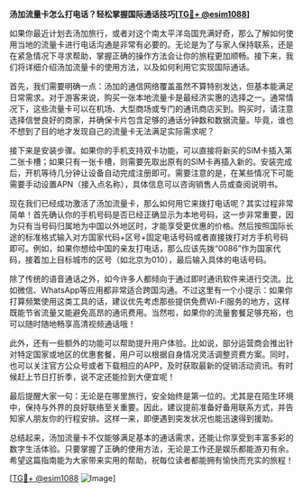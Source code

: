 **汤加流量卡怎么打电话？轻松掌握国际通话技巧[[TG💪+ @esim1088](https://t.me/s/esim1088)]**

如果你最近计划去汤加旅行，或者对这个南太平洋岛国充满好奇，那么了解如何使用当地的流量卡进行电话沟通是非常有必要的。无论是为了与家人保持联系，还是在紧急情况下寻求帮助，掌握正确的操作方法会让你的旅程更加顺畅。接下来，我们将详细介绍汤加流量卡的使用方法，以及如何利用它实现国际通话。

首先，我们需要明确一点：汤加的通信网络覆盖虽然不算特别发达，但基本能满足日常需求。对于游客来说，购买一张本地流量卡是最经济实惠的选择之一。通常情况下，这些流量卡可以在机场、大型商场或专门的通讯商店买到。购买时，请注意选择信誉良好的商家，并确保卡片包含足够的通话分钟数和数据流量。毕竟，谁也不想到了目的地才发现自己的流量卡无法满足实际需求呢？

接下来是安装步骤。如果你的手机支持双卡功能，可以直接将新买的SIM卡插入第二张卡槽；如果只有一张卡槽，则需要先取出原有的SIM卡再插入新的。安装完成后，开机等待几分钟让设备自动完成注册即可。需要注意的是，在某些情况下可能需要手动设置APN（接入点名称），具体信息可以咨询销售人员或查阅说明书。

现在我们已经成功激活了汤加流量卡，那么如何用它来拨打电话呢？其实过程非常简单！首先确认你的手机号码是否已经正确显示为本地号码，这一步非常重要，因为只有当号码归属地为中国以外地区时，才能享受更优惠的价格。然后按照国际长途的标准格式输入对方国家代码+区号+固定电话号码或者直接拨打对方手机号码即可。例如，如果你想给中国的亲友打电话，那么应该先拨“0086”作为国家代码，接着加上目标城市的区号（如北京为010），最后输入具体的电话号码。

除了传统的语音通话之外，如今许多人都倾向于通过即时通讯软件来进行交流。比如微信、WhatsApp等应用都非常适合跨国沟通。不过这里有一个小提示：如果你打算频繁使用这类工具的话，建议优先考虑那些提供免费Wi-Fi服务的地方，这样既能节省流量又能避免高昂的通讯费用。当然啦，如果你的流量套餐足够充裕，也可以随时随地畅享高清视频通话哦！

此外，还有一些额外的功能可以帮助提升用户体验。比如说，部分运营商会推出针对特定国家或地区的优惠套餐，用户可以根据自身情况灵活调整资费方案。同时，也可以关注官方公众号或者下载相应的APP，及时获取最新的促销活动资讯。有时候赶上节日打折季，说不定还能捡到大便宜呢！

最后提醒大家一句：无论是在哪里旅行，安全始终是第一位的。尤其是在陌生环境中，保持与外界的良好联络至关重要。因此，建议提前准备好备用联系方式，并告知家人朋友你的行程安排。这样一来，即便遇到突发状况也能迅速得到援助。

总结起来，汤加流量卡不仅能够满足基本的通话需求，还能让你享受到丰富多彩的数字生活体验。只要掌握了正确的使用方法，无论是工作还是娱乐都能游刃有余。希望这篇指南能为大家带来实用的帮助，祝每位读者都能拥有愉快而充实的旅程！

[[TG💪+ @esim1088](https://t.me/s/esim1088) ![Image](https://i.postimg.cc/4NQfJmqS/Snipaste-2025-05-13-00-14-12.png)]